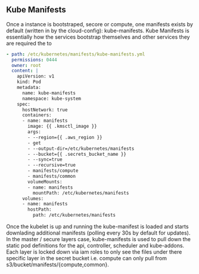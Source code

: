 ## **Kube Manifests**

Once a instance is bootstraped, secore or compute, one manifests exists by default (written in by the cloud-config): kube-manifests. Kube Manifests is essentially how the services bootstrap themselves and other services they are required the to

```YAML
- path: /etc/kubernetes/manifests/kube-manifests.yml
  permissions: 0444
  owner: root
  content: |
    apiVersion: v1
    kind: Pod
    metadata:
      name: kube-manifests
      namespace: kube-system
    spec:
      hostNetwork: true
      containers:
      - name: manifests
        image: {{ .kmsctl_image }}
        args:
        - --region={{ .aws_region }}
        - get
        - --output-dir=/etc/kubernetes/manifests
        - --bucket={{ .secrets_bucket_name }}
        - --sync=true
        - --recursive=true
        - manifests/compute
        - manifests/common
        volumeMounts:
        - name: manifests
          mountPath: /etc/kubernetes/manifests
      volumes:
      - name: manifests
        hostPath:
          path: /etc/kubernetes/manifests
```

Once the kubelet is up and running the kube-manifest is loaded and starts downlading additional manifests (polling every 30s by default for updates). In the master / secure layers case, kube-manifests is used to pull down the static pod definitions for the api, controller, scheduler and kube-addons. Each layer is locked down via iam roles to only see the files under there specific layer in the secret bucket i.e. compute can only pull from s3/bucket/manifests/{compute,common}.
